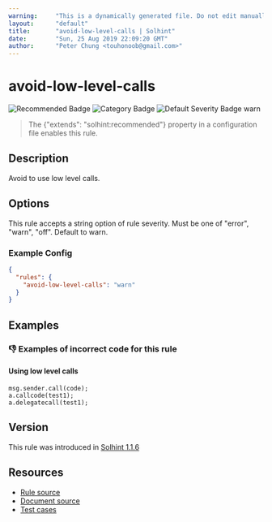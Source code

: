 ```yaml
---
warning:     "This is a dynamically generated file. Do not edit manually."
layout:      "default"
title:       "avoid-low-level-calls | Solhint"
date:        "Sun, 25 Aug 2019 22:09:20 GMT"
author:      "Peter Chung <touhonoob@gmail.com>"
---
```


# avoid-low-level-calls
![Recommended Badge](https://img.shields.io/badge/-Recommended-brightgreen)
![Category Badge](https://img.shields.io/badge/-Security%20Rules-informational)
![Default Severity Badge warn](https://img.shields.io/badge/Default%20Severity-warn-yellow)
> The {"extends": "solhint:recommended"} property in a configuration file enables this rule.


## Description
Avoid to use low level calls.

## Options
This rule accepts a string option of rule severity. Must be one of "error", "warn", "off". Default to warn.

### Example Config
```json
{
  "rules": {
    "avoid-low-level-calls": "warn"
  }
}
```


## Examples
### 👎 Examples of **incorrect** code for this rule

#### Using low level calls

```solidity
msg.sender.call(code);
a.callcode(test1);
a.delegatecall(test1);
```

## Version
This rule was introduced in [Solhint 1.1.6](https://github.com/protofire/solhint/tree/v1.1.6)

## Resources
- [Rule source](https://github.com/protofire/solhint/tree/master/lib/rules/security/avoid-low-level-calls.js)
- [Document source](https://github.com/protofire/solhint/tree/master/docs/rules/security/avoid-low-level-calls.md)
- [Test cases](https://github.com/protofire/solhint/tree/master/test/rules/security/avoid-low-level-calls.js)
